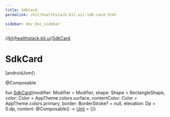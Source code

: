 ```yaml
---
title: SdkCard
permalink: /kit/healthstack.kit.ui/-sdk-card.html

sidebar: dev_doc_sidebar
---
```

//[kit](../../index.html)/[healthstack.kit.ui](index.html)/[SdkCard](-sdk-card.html)



# SdkCard



[androidJvm]\




@Composable



fun [SdkCard](-sdk-card.html)(modifier: Modifier = Modifier, shape: Shape = RectangleShape, color: Color = AppTheme.colors.surface, contentColor: Color = AppTheme.colors.primary, border: BorderStroke? = null, elevation: Dp = 0.dp, content: @Composable() -&gt; [Unit](https://kotlinlang.org/api/latest/jvm/stdlib/kotlin/-unit/index.html) = {})




